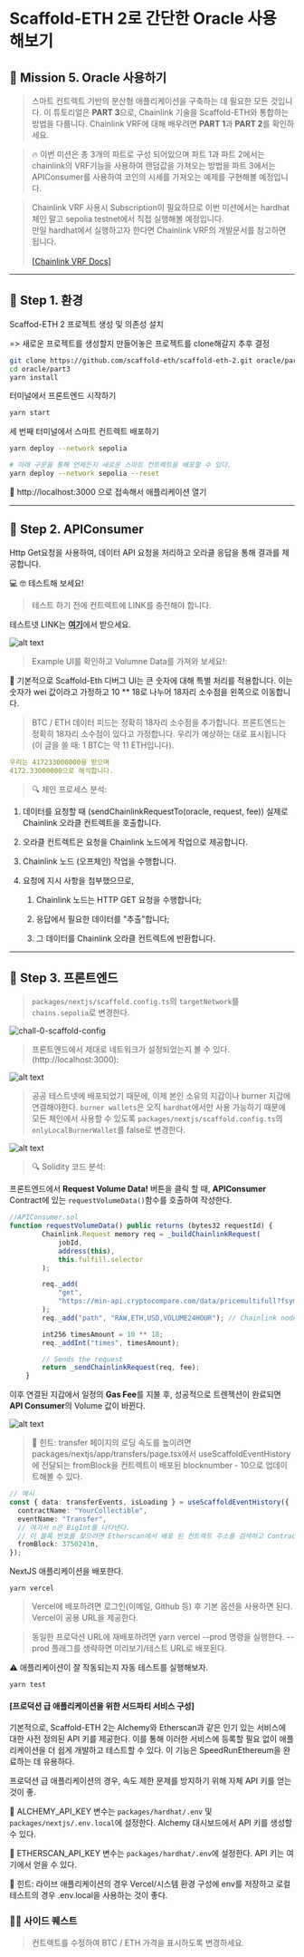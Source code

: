# Scaffold-ETH 2로 간단한 Oracle 사용 해보기

## 🚩 Mission 5. Oracle 사용하기

> 스마트 컨트렉트 기반의 분산형 애플리케이션을 구축하는 데 필요한 모든 것입니다. 이 튜토리얼은 **PART 3**으로, Chainlink 기술을 Scaffold-ETH와 통합하는 방법을 다룹니다. Chainlink VRF에 대해 배우려면 **PART 1**과 **PART 2**를 확인하세요.

> 🔥 이번 미션은 총 3개의 파트로 구성 되어있으며 파트 1과 파트 2에서는 chainlink의 VRF기능을 사용하여 랜덤값을 가져오는 방법을 파트 3에서는 APIConsumer를 사용하여 코인의 시세를 가져오는 예제를 구현해볼 예정입니다.

> Chainlink VRF 사용시 Subscription이 필요하므로 이번 미션에서는 hardhat체인 말고 sepolia testnet에서 직접 실행해볼 예정입니다.<br/> 만일 hardhat에서 실행하고자 한다면 Chainlink VRF의 개발문서를 참고하면 됩니다.<br /> <br /> [[Chainlink VRF Docs]](https://docs.chain.link/vrf)

---

## 🚩 Step 1. 환경

Scaffod-ETH 2 프로젝트 생성 및 의존성 설치

=> 새로운 프로젝트를 생성할지 만들어놓은 프로젝트를 clone해갈지 추후 결정

```sh
git clone https://github.com/scaffold-eth/scaffold-eth-2.git oracle/part3
cd oracle/part3
yarn install
```

터미널에서 프론트엔드 시작하기

```sh
yarn start
```

세 번째 터미널에서 스마트 컨트렉트 배포하기

```sh
yarn deploy --network sepolia

# 아래 구문을 통해 언제든지 새로운 스마트 컨트렉트을 배포할 수 있다.
yarn deploy --network sepolia --reset
```

📱 http://localhost:3000 으로 접속해서 애플리케이션 열기

---

## 🚩 Step 2. APIConsumer

Http Get요청을 사용하여, 데이터 API 요청을 처리하고 오라클 응답을 통해 결과를 제공합니다.

💻 🤓 테스트해 보세요!

> 테스트 하기 전에 컨트렉트에 LINK를 충전해야 합니다.

테스트넷 LINK는 [**여기**](https://faucets.chain.link/)에서 받으세요.

![alt text](image-1.png)

> Example UI를 확인하고 Volumne Data를 가져와 보세요!:

📝 기본적으로 Scaffold-Eth 디버그 UI는 큰 숫자에 대해 특별 처리를 적용합니다. 이는 숫자가 wei 값이라고 가정하고 10 \*\* 18로 나누어 18자리 소수점을 왼쪽으로 이동합니다.

> BTC / ETH 데이터 피드는 정확히 18자리 소수점을 추가합니다. 프론트엔드는 정확히 18자리 소수점이 있다고 가정합니다. 우리가 예상하는 대로 표시됩니다 (이 글을 쓸 때: 1 BTC는 약 11 ETH입니다).

```yaml
우리는 417233000000을 받으며
4172.33000000으로 해석합니다.
```

> 🔍 체인 프로세스 분석:

1. 데이터를 요청할 때 (sendChainlinkRequestTo(oracle, request, fee)) 실제로 Chainlink 오라클 컨트렉트을 호출합니다.

2. 오라클 컨트렉트은 요청을 Chainlink 노드에게 작업으로 제공합니다.

3. Chainlink 노드 (오프체인) 작업을 수행합니다.

4. 요청에 지시 사항을 첨부했으므로,

   1. Chainlink 노드는 HTTP GET 요청을 수행합니다;

   2. 응답에서 필요한 데이터를 "추출"합니다;

   3. 그 데이터를 Chainlink 오라클 컨트렉트에 반환합니다.

---

## 🚩 Step 3. 프론트엔드

> `packages/nextjs/scaffold.config.ts`의 `targetNetwork`를 `chains.sepolia`로 변경한다.

![chall-0-scaffold-config](https://github.com/scaffold-eth/se-2-challenges/assets/55535804/3b50c7a7-b9cc-4af3-ab2a-11be4f5d2235)

> 프론트엔드에서 제대로 네트워크가 설정되었는지 볼 수 있다. (http://localhost:3000):

![alt text](image-2.png)

> 공공 테스트넷에 배포되었기 때문에, 이제 본인 소유의 지갑이나 burner 지갑에 연결해야한다. `burner wallets`은 오직 `hardhat`에서만 사용 가능하기 때문에 모든 체인에서 사용할 수 있도록 `packages/nextjs/scaffold.config.ts`의 `onlyLocalBurnerWallet`를 false로 변경한다.

![alt text](image-3.png)

> 🔍 Solidity 코드 분석:

프론트엔드에서 **Request Volume Data!** 버튼을 클릭 할 때, **APIConsumer** Contract에 있는 `requestVolumeData()`함수를 호출하여 작성한다.

```typescript
//APIConsumer.sol
function requestVolumeData() public returns (bytes32 requestId) {
        Chainlink.Request memory req = _buildChainlinkRequest(
            jobId,
            address(this),
            this.fulfill.selector
        );

        req._add(
            "get",
            "https://min-api.cryptocompare.com/data/pricemultifull?fsyms=ETH&tsyms=USD"
        );
        req._add("path", "RAW,ETH,USD,VOLUME24HOUR"); // Chainlink nodes 1.0.0 and later support this format

        int256 timesAmount = 10 ** 18;
        req._addInt("times", timesAmount);

        // Sends the request
        return _sendChainlinkRequest(req, fee);
    }
```

이후 연결된 지갑에서 일정의 **Gas Fee**를 지불 후, 성공적으로 트렌젝션이 완료되면 **API Consumer**의 Volume 값이 바뀐다.

![alt text](image-4.png)

> 💬 힌트: transfer 페이지의 로딩 속도를 높이려면 packages/nextjs/app/transfers/page.tsx에서 useScaffoldEventHistory에 전달되는 fromBlock을 컨트렉트이 배포된 blocknumber - 10으로 업데이트해볼 수 있다.

```typescript
// 예시
const { data: transferEvents, isLoading } = useScaffoldEventHistory({
  contractName: "YourCollectible",
  eventName: "Transfer",
  // 여기서 n은 BigInt를 나타낸다.
  // 이 블록 번호를 찾으려면 Etherscan에서 배포 된 컨트렉트 주소를 검색하고 Contract Creation 트랜잭션 라인을 찾는다.
  fromBlock: 3750241n,
});
```

NextJS 애플리케이션을 배포한다.

```shell
yarn vercel
```

> Vercel에 배포하려면 로그인(이메일, Github 등) 후 기본 옵션을 사용하면 된다. Vercel이 공용 URL을 제공한다.

> 동일한 프로덕션 URL에 재배포하려면 yarn vercel --prod 명령을 실행한다. --prod 플래그를 생략하면 미리보기/테스트 URL로 배포된다.

⚠️ 애플리케이션이 잘 작동되는지 자동 테스트를 실행해보자.

```shell
yarn test
```

#### [프로덕션 급 애플리케이션을 위한 서드파티 서비스 구성]

기본적으로, Scaffold-ETH 2는 Alchemy와 Etherscan과 같은 인기 있는 서비스에 대한 사전 정의된 API 키를 제공한다. 이를 통해 이러한 서비스에 등록할 필요 없이 애플리케이션을 더 쉽게 개발하고 테스트할 수 있다.
이 기능은 SpeedRunEthereum을 완료하는 데 유용하다.

프로덕션 급 애플리케이션의 경우, 속도 제한 문제를 방지하기 위해 자체 API 키를 얻는 것이 좋.

🔷 ALCHEMY_API_KEY 변수는 `packages/hardhat/.env` 및 `packages/nextjs/.env.local`에 설정한다. Alchemy 대시보드에서 API 키를 생성할 수 있다.

📃 ETHERSCAN_API_KEY 변수는 `packages/hardhat/.env`에 설정한다. API 키는 여기에서 얻을 수 있다.

💬 힌트: 라이브 애플리케이션의 경우 Vercel/시스템 환경 구성에 env를 저장하고 로컬 테스트의 경우 .env.local을 사용하는 것이 좋다.

### 🧙‍♂️ 사이드 퀘스트

> 컨트렉트를 수정하여 BTC / ETH 가격을 표시하도록 변경하세요.

